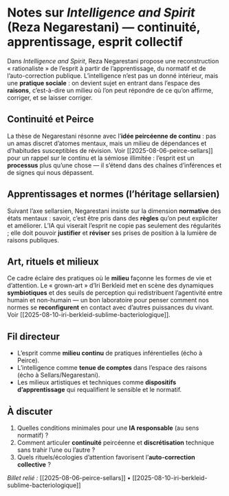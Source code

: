 # Notes sur *Intelligence and Spirit* (Reza Negarestani) — continuité, apprentissage, esprit collectif

Dans *Intelligence and Spirit*, Reza Negarestani propose une reconstruction « rationaliste » de l’esprit à partir de l’apprentissage, du normatif et de l’auto-correction publique. L’intelligence n’est pas un donné intérieur, mais une **pratique sociale** : on devient sujet en entrant dans l’espace des **raisons**, c’est-à-dire un milieu où l’on peut répondre de ce qu’on affirme, corriger, et se laisser corriger.

## Continuité et Peirce
La thèse de Negarestani résonne avec l’**idée peircéenne de continu** : pas un amas discret d’atomes mentaux, mais un milieu de dépendances et d’habitudes susceptibles de révision. Voir [[2025-08-06-peirce-sellars]] pour un rappel sur le continu et la sémiose illimitée : l’esprit est un **processus** plus qu’une chose — il s’étend dans des chaînes d’inférences et de signes qui nous dépassent.

## Apprentissages et normes (l’héritage sellarsien)
Suivant l’axe sellarsien, Negarestani insiste sur la dimension **normative** des états mentaux : savoir, c’est être pris dans des **règles** qu’on peut expliciter et améliorer. L’IA qui viserait l’esprit ne copie pas seulement des régularités ; elle doit pouvoir **justifier** et **réviser** ses prises de position à la lumière de raisons publiques.

## Art, rituels et milieux
Ce cadre éclaire des pratiques où le **milieu** façonne les formes de vie et d’attention. Le « grown-art » d’Iri Berkleid met en scène des dynamiques **symbiotiques** et des seuils de perception qui redistribuent l’agentivité entre humain et non-humain — un bon laboratoire pour penser comment nos normes se **reconfigurent** en contact avec d’autres puissances du vivant. Voir [[2025-08-10-iri-berkleid-sublime-bacteriologique]].

## Fil directeur
- L’esprit comme **milieu continu** de pratiques inférentielles (écho à Peirce).  
- L’intelligence comme **tenue de comptes** dans l’espace des raisons (écho à Sellars/Negarestani).  
- Les milieux artistiques et techniques comme **dispositifs d’apprentissage** qui requalifient le sensible et le normatif.

## À discuter
1. Quelles conditions minimales pour une **IA responsable** (au sens normatif) ?  
2. Comment articuler **continuité** peircéenne et **discrétisation** technique sans trahir l’une ou l’autre ?  
3. Quels rituels/écologies d’attention favorisent l’**auto-correction collective** ?

*Billet relié :* [[2025-08-06-peirce-sellars]] • [[2025-08-10-iri-berkleid-sublime-bacteriologique]]
